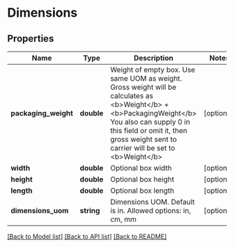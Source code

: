 # Dimensions

## Properties
Name | Type | Description | Notes
------------ | ------------- | ------------- | -------------
**packaging_weight** | **double** | Weight of empty box. Use same UOM as weight.  Gross weight will be calculates as &lt;b&gt;Weight&lt;/b&gt; + &lt;b&gt;PackagingWeight&lt;/b&gt;  You also can supply 0 in this field or omit it, then gross weight sent to carrier will be set to &lt;b&gt;Weight&lt;/b&gt; | [optional] 
**width** | **double** | Optional box width | [optional] 
**height** | **double** | Optional box height | [optional] 
**length** | **double** | Optional box length | [optional] 
**dimensions_uom** | **string** | Dimensions UOM. Default is in.  Allowed options: in, cm, mm | [optional] 

[[Back to Model list]](../../README.md#documentation-for-models) [[Back to API list]](../../README.md#documentation-for-api-endpoints) [[Back to README]](../../README.md)

